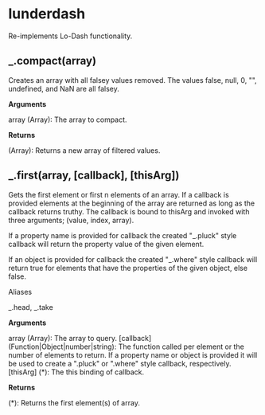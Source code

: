 lunderdash
==========

Re-implements Lo-Dash functionality.


_.compact(array)
-----------------

Creates an array with all falsey values removed. The values false, null, 0, "", undefined, and NaN are all falsey.

**Arguments**

array (Array): The array to compact.

**Returns**

(Array): Returns a new array of filtered values.


_.first(array, [callback], [thisArg])
-------------------------------------

Gets the first element or first n elements of an array. If a callback is provided elements at the beginning of the array are returned as long as the callback returns truthy. The callback is bound to thisArg and invoked with three arguments; (value, index, array).

If a property name is provided for callback the created "_.pluck" style callback will return the property value of the given element.

If an object is provided for callback the created "_.where" style callback will return true for elements that have the properties of the given object, else false.

Aliases

_.head, _.take

**Arguments**

array (Array): The array to query.
[callback] (Function|Object|number|string): The function called per element or the number of elements to return. If a property name or object is provided it will be used to create a ".pluck" or ".where" style callback, respectively.
[thisArg] (*): The this binding of callback.

**Returns**

(*): Returns the first element(s) of array.

